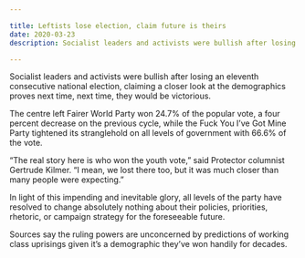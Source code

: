 ```yaml
---

title: Leftists lose election, claim future is theirs
date: 2020-03-23
description: Socialist leaders and activists were bullish after losing an eleventh consecutive national election, claiming a closer look at the demographics proves next time, next time, they would be victorious.

---
```


Socialist leaders and activists were bullish after losing an eleventh consecutive national election, claiming a closer look at the demographics proves next time, next time, they would be victorious.

The centre left Fairer World Party won 24.7% of the popular vote, a four percent decrease on the previous cycle, while the Fuck You I’ve Got Mine Party tightened its stranglehold on all levels of government with 66.6% of the vote.

“The real story here is who won the youth vote,” said Protector columnist Gertrude Kilmer. “I mean, we lost there too, but it was much closer than many people were expecting.”

In light of this impending and inevitable glory, all levels of the party have resolved to change absolutely nothing about their policies, priorities, rhetoric, or campaign strategy for the foreseeable future.

Sources say the ruling powers are unconcerned by predictions of working class uprisings given it’s a demographic they’ve won handily for decades.